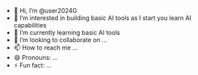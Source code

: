 - 👋 Hi, I’m @user2024G
- 👀 I’m interested in building basic AI tools as I start you learn AI capabilities
- 🌱 I’m currently learning basic AI tools
- 💞️ I’m looking to collaborate on ...
- 📫 How to reach me ...
- 😄 Pronouns: ...
- ⚡ Fun fact: ...

<!---
user2024G/user2024G is a ✨ special ✨ repository because its `README.md` (this file) appears on your GitHub profile.
You can click the Preview link to take a look at your changes.
--->
